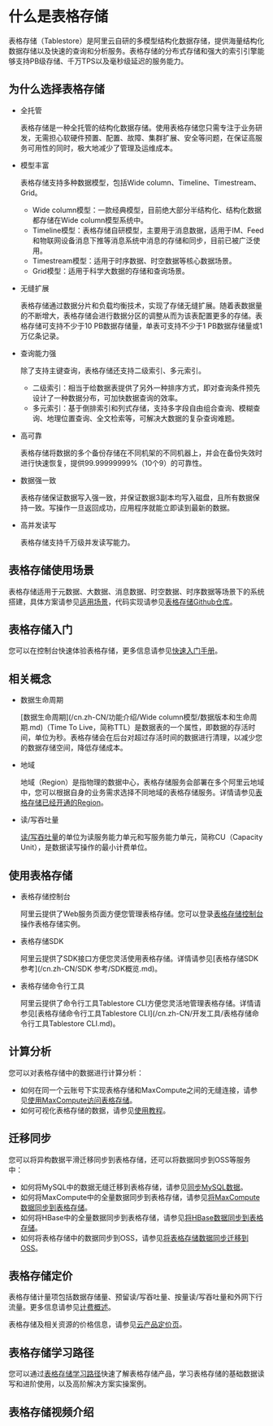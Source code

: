 # 什么是表格存储

表格存储（Tablestore）是阿里云自研的多模型结构化数据存储，提供海量结构化数据存储以及快速的查询和分析服务。表格存储的分布式存储和强大的索引引擎能够支持PB级存储、千万TPS以及毫秒级延迟的服务能力。

## 为什么选择表格存储

-   全托管

    表格存储是一种全托管的结构化数据存储。使用表格存储您只需专注于业务研发，无需担心软硬件预置、配置、故障、集群扩展、安全等问题，在保证高服务可用性的同时，极大地减少了管理及运维成本。

-   模型丰富

    表格存储支持多种数据模型，包括Wide column、Timeline、Timestream、Grid。

    -   Wide column模型：一款经典模型，目前绝大部分半结构化、结构化数据都存储在Wide column模型系统中。
    -   Timeline模型：表格存储自研模型，主要用于消息数据，适用于IM、Feed和物联网设备消息下推等消息系统中消息的存储和同步，目前已被广泛使用。
    -   Timestream模型：适用于时序数据、时空数据等核心数据场景。
    -   Grid模型：适用于科学大数据的存储和查询场景。
-   无缝扩展

    表格存储通过数据分片和负载均衡技术，实现了存储无缝扩展。随着表数据量的不断增大，表格存储会进行数据分区的调整从而为该表配置更多的存储。表格存储可支持不少于10 PB数据存储量，单表可支持不少于1 PB数据存储量或1万亿条记录。

-   查询能力强

    除了支持主键查询，表格存储还支持二级索引、多元索引。

    -   二级索引：相当于给数据表提供了另外一种排序方式，即对查询条件预先设计了一种数据分布，可加快数据查询的效率。
    -   多元索引：基于倒排索引和列式存储，支持多字段自由组合查询、模糊查询、地理位置查询、全文检索等，可解决大数据的复杂查询难题。
-   高可靠

    表格存储将数据的多个备份存储在不同机架的不同机器上，并会在备份失效时进行快速恢复，提供99.99999999%（10个9）的可靠性。

-   数据强一致

    表格存储保证数据写入强一致，并保证数据3副本均写入磁盘，且所有数据保持一致。写操作一旦返回成功，应用程序就能立即读到最新的数据。

-   高并发读写

    表格存储支持千万级并发读写能力。


## 表格存储使用场景

表格存储适用于元数据、大数据、消息数据、时空数据、时序数据等场景下的系统搭建，具体方案请参见[适用场景](/cn.zh-CN/产品简介/适用场景.md)，代码实现请参见[表格存储Github仓库](https://github.com/aliyun/tablestore-examples)。

## 表格存储入门

您可以在控制台快速体验表格存储，更多信息请参见[快速入门手册](/cn.zh-CN/快速入门/概述.md)。

## 相关概念

-   数据生命周期

    [数据生命周期](/cn.zh-CN/功能介绍/Wide column模型/数据版本和生命周期.md)（Time To Live，简称TTL）是数据表的一个属性，即数据的存活时间，单位为秒。表格存储会在后台对超过存活时间的数据进行清理，以减少您的数据存储空间，降低存储成本。

-   地域

    地域（Region）是指物理的数据中心，表格存储服务会部署在多个阿里云地域中，您可以根据自身的业务需求选择不同地域的表格存储服务。详情请参见[表格存储已经开通的Region](/cn.zh-CN/功能介绍/基础概念/地域.md)。

-   读/写吞吐量

    [读/写吞吐量](/cn.zh-CN/功能介绍/基础概念/读写吞吐量.md)的单位为读服务能力单元和写服务能力单元，简称CU（Capacity Unit），是数据读写操作的最小计费单位。


## 使用表格存储

-   表格存储控制台

    阿里云提供了Web服务页面方便您管理表格存储。您可以登录[表格存储控制台](https://otsnext.console.aliyun.com/)操作表格存储实例。

-   表格存储SDK

    阿里云提供了SDK接口方便您灵活使用表格存储。详情请参见[表格存储SDK参考](/cn.zh-CN/SDK 参考/SDK概览.md)。

-   表格存储命令行工具

    阿里云提供了命令行工具Tablestore CLI方便您灵活地管理表格存储。详情请参见[表格存储命令行工具Tablestore CLI](/cn.zh-CN/开发工具/表格存储命令行工具Tablestore CLI.md)。


## 计算分析

您可以对表格存储中的数据进行计算分析：

-   如何在同一个云账号下实现表格存储和MaxCompute之间的无缝连接，请参见[使用MaxCompute访问表格存储](/cn.zh-CN/计算与分析/MaxCompute/使用MaxCompute访问表格存储.md)。
-   如何可视化表格存储的数据，请参见[使用教程](/cn.zh-CN/计算与分析/DataV/使用教程.md)。

## 迁移同步

您可以将异构数据平滑迁移同步到表格存储，还可以将数据同步到OSS等服务中：

-   如何将MySQL中的数据无缝迁移到表格存储，请参见[同步MySQL数据](/cn.zh-CN/数据同步迁移/数据导入/将MySQL数据同步到表格存储/全量同步.md)。
-   如何将MaxCompute中的全量数据同步到表格存储，请参见[将MaxCompute数据同步到表格存储](/cn.zh-CN/数据同步迁移/数据导入/将MaxCompute数据同步到表格存储.md)。
-   如何将HBase中的全量数据同步到表格存储，请参见[将HBase数据同步到表格存储](/cn.zh-CN/数据同步迁移/数据导入/将HBase数据同步到表格存储.md)。
-   如何将表格存储中的数据同步到OSS，请参见[将表格存储数据同步迁移到OSS](/cn.zh-CN/数据同步迁移/数据导出/将表格存储数据同步到OSS/概述.md)。

## 表格存储定价

表格存储计量项包括数据存储量、预留读/写吞吐量、按量读/写吞吐量和外网下行流量。更多信息请参见[计费概述](/cn.zh-CN/产品定价/计费概述.md)。

表格存储及相关资源的价格信息，请参见[云产品定价页](https://www.aliyun.com/price/product?spm=a2c4g.11186623.2.22.c5de3d76bldR9R#/ots/detail)。

## 表格存储学习路径

您可以通过[表格存储学习路径](https://help.aliyun.com/learn/ots)快速了解表格存储产品，学习表格存储的基础数据读写和进阶使用，以及高阶解决方案实操案例。

## 表格存储视频介绍



